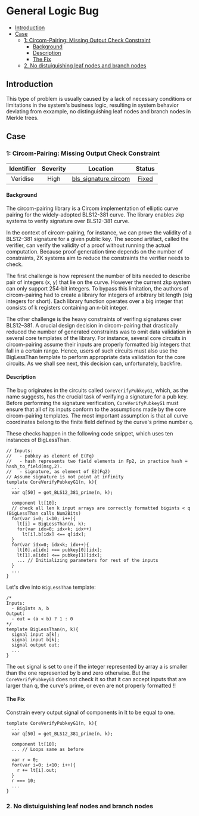 # General Logic Bug

- [Introduction](#introduction)
- [Case](#case)
  - [1: Circom-Pairing: Missing Output Check Constraint](#1-circom-pairing-missing-output-check-constraint)
    - [Background](#background)
    - [Description](#description)
    - [The Fix](#the-fix)
  - [2. No distuiguishing leaf nodes and branch nodes](#2-no-distuiguishing-leaf-nodes-and-branch-nodes)


## Introduction

 This type of problem is usually caused by a lack of necessary conditions or limitations in the system's business logic, resulting in system behavior deviating from exxample, no distinguishing leaf nodes and branch nodes in Merkle trees.

## Case

### 1: Circom-Pairing: Missing Output Check Constraint

| Identifier | Severity | Location | Status |
| :--------: | :------: | :------: | :----: |
| Veridise | High | [bls_signature.circom](https://github.com/yi-sun/circom-pairing/blob/380e5430fe3e4effbd62fdb5abb7ea93af686f97/circuits/bls_signature.circom#L76C1-L94C7) |[Fixed](https://github.com/yi-sun/circom-pairing/pull/21/commits/c686f0011f8d18e0c11bd87e0a109e9478eb9e61)|

#### Background

The circom-pairing library is a Circom implementation of elliptic curve pairing for the widely-adopted BLS12-381 curve. The library enables zkp systems to verify signature over BLS12-381 curve.

In the context of circom-pairing, for instance, we can prove the validity of a BLS12–381 signature for a given public key. The second artifact, called the verifier, can verify the validity of a proof without running the actual computation. Because proof generation time depends on the number of constraints, ZK systems aim to reduce the constraints the verifier needs to check.

The first challenge is how represent the number of bits needed to describe pair of integers (x, y) that lie on the curve. However the current zkp system can only support 254-bit integers. To bypass this limitation, the authors of circom-pairing had to create a library for integers of arbitrary bit length (big integers for short). Each library function operates over a big integer that consists of k registers containing an n-bit integer. 

The other challenge is the heavy constraints of verifing signatures over BLS12–381. A crucial design decision in circom-pairing that drastically reduced the number of generated constraints was to omit data validation in several core templates of the library. For instance, several core circuits in circom-pairing assume their inputs are properly formatted big integers that fall in a certain range. Hence, users of such circuits must also use the BigLessThan template to perform appropriate data validation for the core circuits. As we shall see next, this decision can, unfortunately, backfire.

#### Description

The bug originates in the circuits called `CoreVerifyPubkeyG1`, which, as the name suggests, has the crucial task of verifying a signature for a pub key. Before performing the signature verification, `CoreVerifyPubkeyG1` must ensure that all of its inputs conform to the assumptions made by the core circom-pairing templates. The most important assumption is that all curve coordinates belong to the finite field defined by the curve's prime number `q`.

These checks happen in the following code snippet, which uses ten instances of BigLessThan.

```circom
// Inputs:
//   - pubkey as element of E(Fq)
//   - hash represents two field elements in Fp2, in practice hash = hash_to_field(msg,2).
//   - signature, as element of E2(Fq2)
// Assume signature is not point at infinity
template CoreVerifyPubkeyG1(n, k){
  ...
  var q[50] = get_BLS12_381_prime(n, k);
  
  component lt[10];
  // check all len k input arrays are correctly formatted bigints < q (BigLessThan calls Num2Bits)
  for(var i=0; i<10; i++){
    lt[i] = BigLessThan(n, k);
    for(var idx=0; idx<k; idx++)
      lt[i].b[idx] <== q[idx];
  }
  for(var idx=0; idx<k; idx++){
    lt[0].a[idx] <== pubkey[0][idx];
    lt[1].a[idx] <== pubkey[1][idx];
    ... // Initializing parameters for rest of the inputs
  }
  ...
}
```

Let's dive into `BigLessThan` template:

```circom
/*
Inputs:
  - BigInts a, b
Output:
  - out = (a < b) ? 1 : 0
*/
template BigLessThan(n, k){
  signal input a[k];
  signal input b[k];
  signal output out;
  ...
}
```

The `out` signal is set to one if the integer represented by array a is smaller than the one represented by b and zero otherwise. But the `CoreVerifyPubkeyG1` does not check it so that it can accept inputs that are larger than q, the curve's prime, or even are not properly formatted !!

#### The Fix

Constrain every output signal of components in lt to be equal to one.

```circom
template CoreVerifyPubkeyG1(n, k){
  ...
  var q[50] = get_BLS12_381_prime(n, k);
  
  component lt[10];
  ... // Loops same as before
 
  var r = 0;
  for(var i=0; i<10; i++){
    r += lt[i].out;
  }
  r === 10;
  ...
}
```

### 2. No distuiguishing leaf nodes and branch nodes







